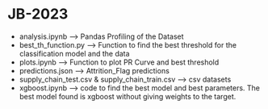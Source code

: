 # JB-2023

- analysis.ipynb --> Pandas Profiling of the Dataset
- best_th_function.py --> Function to find the best threshold for the classification model and the data
- plots.ipynb --> Function to plot PR Curve and best threshold
- predictions.json --> Attrition_Flag predictions 
- supply_chain_test.csv & supply_chain_train.csv --> csv datasets
- xgboost.ipynb --> code to find the best model and best parameters. The best model found is xgboost without giving weights to the target. 
